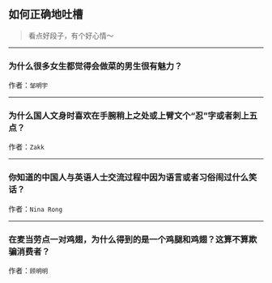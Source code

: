 ## 如何正确地吐槽

> 看点好段子，有个好心情～


 
---

### 为什么很多女生都觉得会做菜的男生很有魅力？

> 


作者：`邹明宇`

---

### 为什么国人文身时喜欢在手腕稍上之处或上臂文个“忍”字或者刺上五点？

> 


作者：`Zakk`

---

### 你知道的中国人与英语人士交流过程中因为语言或者习俗闹过什么笑话？

> 


作者：`Nina Rong`

---

### 在麦当劳点一对鸡翅，为什么得到的是一个鸡腿和鸡翅？这算不算欺骗消费者？

> 


作者：`顾明明`